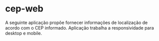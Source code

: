 # cep-web
  A seguinte aplicação propõe fornecer informações de localização de acordo com o CEP  informado.
  Aplicação trabalha a responsividade para desktop e mobile.
